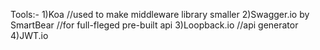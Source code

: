 Tools:-
1)Koa //used to make middleware library smaller
2)Swagger.io by SmartBear //for full-fleged pre-built api
3)Loopback.io //api generator
4)JWT.io
